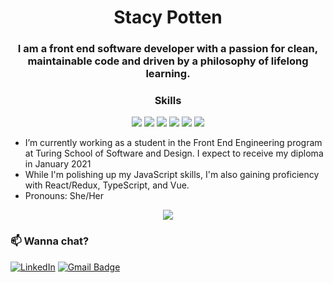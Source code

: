 <h1 align="center">
  Stacy Potten 
</h1>

<h3 align="center">
  I am a front end software developer with a passion for clean, maintainable code and driven by a philosophy of lifelong learning. 
</h3>

<h3 align="center">Skills</h3>
  <p align="center">
    <img src="https://img.shields.io/badge/javascript%20-%23323330.svg?&style=for-the-badge&logo=javascript&logoColor=%23F7DF1E" />
    <img src="https://img.shields.io/badge/react%20-%2320232a.svg?&style=for-the-badge&logo=react&logoColor=%2361DAFB" />
    <img src="https://img.shields.io/badge/redux%20-%23593d88.svg?&style=for-the-badge&logo=redux&logoColor=white" />
    <img src="https://img.shields.io/badge/html5%20-%23E34F26.svg?&style=for-the-badge&logo=html5&logoColor=white" />
    <img src="https://img.shields.io/badge/css3%20-%231572B6.svg?&style=for-the-badge&logo=css3&logoColor=white" />
    <img src="https://img.shields.io/badge/SASS%20-hotpink.svg?&style=for-the-badge&logo=SASS&logoColor=white"/>
  </p>


- I’m currently working as a student in the Front End Engineering program at Turing School of Software and Design. I expect to receive my diploma in January 2021
- While I'm polishing up my JavaScript skills, I'm also gaining proficiency with React/Redux, TypeScript, and Vue. 
- Pronouns: She/Her



<p align="center"><img src="https://github-readme-stats.vercel.app/api?username=stacyp2006&show_icons=true&theme=nord"</p>
  
  

### 📫 Wanna chat?
[![LinkedIn](https://img.shields.io/badge/linkedin-%230077B5.svg?&style=for-the-badge&logo=linkedin&logoColor=white)](https://linkedin.com/in/stacy-potten) [![Gmail Badge](https://img.shields.io/badge/Gmail-D14836?style=for-the-badge&logo=gmail&logoColor=white&link=mailto:stacylynnaz@gmail.com)](mailto:stacylynnaz@gmail.com)

